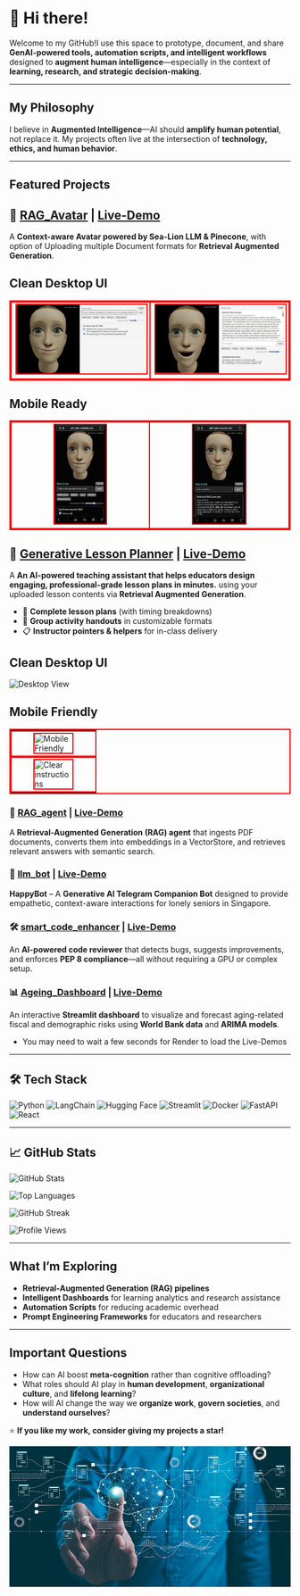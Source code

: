 # 👋 Hi there!

Welcome to my GitHub!I use this space to prototype, document, and share **GenAI-powered tools, automation scripts, and intelligent workflows** designed to **augment human intelligence**—especially in the context of **learning, research, and strategic decision-making**.

---
## My Philosophy

I believe in **Augmented Intelligence**—AI should **amplify human potential**, not replace it. My projects often live at the intersection of **technology, ethics, and human behavior**.

---

## Featured Projects  

## 🧠 [RAG_Avatar](https://github.com/AlvesMH/Ask-Mark-RAG-Powered-AVATAR-)  |  [Live-Demo](https://ask-mark.onrender.com/)
A **Context-aware Avatar powered by Sea-Lion LLM & Pinecone**, with option of Uploading multiple Document formats for **Retrieval Augmented Generation**.

## Clean Desktop UI
<table style="border:2px solid red; border-collapse:collapse;">
  <tr>
    <td style="border:2px solid red; text-align:center; vertical-align:middle;"><img src="img/img1.jpg" alt="RAG + AVATAR" style="width:100%; border:2px solid red;"></td>
    <td style="border:2px solid red; text-align:center; vertical-align:middle;"><img src="img/img2.jpg" alt="Memory Persitence" style="width:100%; border:2px solid red;"></td>
  
  </tr>
</table>  

## Mobile Ready
<table style="border:2px solid red; border-collapse:collapse;">
  <tr>
    <td style="border:2px solid red; text-align:center; vertical-align:middle;"><img src="img/img_m1.jpg" alt="Mobile Friendly" style="width:40%; border:2px solid red;"></td>
    <td style="border:2px solid red; text-align:center; vertical-align:middle;"><img src="img/img_m3.jpg" alt="Lightweight + FREE" style="width:40%; border:2px solid red;"></td>
  </tr>
</table>


## 🧠 [Generative Lesson Planner](https://github.com/AlvesMH/Lesson-Planner-App)  |  [Live-Demo](https://lesson-planner-app.onrender.com/)
A **An AI-powered teaching assistant that helps educators design engaging, professional-grade lesson plans in minutes.** using your uploaded lesson contents via **Retrieval Augmented Generation**.

- 📝 **Complete lesson plans** (with timing breakdowns)  
- 👥 **Group activity handouts** in customizable formats  
- 📋 **Instructor pointers & helpers** for in-class delivery 

## Clean Desktop UI
![Desktop View](lp1.jpg)

## Mobile Friendly
<table style="border:2px solid red; border-collapse:collapse;">
  <tr>
    <td style="border:2px solid red; display:flex; justify-content:center; align-items:center;">
      <img src="public/lp4.jpg" alt="Mobile Friendly" style="width:50%; border:2px solid red;">
    </td>
    <td style="border:2px solid red; display:flex; justify-content:center; align-items:center;">
      <img src="public/lp3.jpg" alt="Clear instructions" style="width:50%; border:2px solid red;">
    </td>
  </tr>
</table>


### 🧠 [RAG_agent](https://github.com/alvesmh/RAG_agent)  |  [Live-Demo](https://simple-rag-agent.onrender.com/)
A **Retrieval-Augmented Generation (RAG) agent** that ingests PDF documents, converts them into embeddings in a VectorStore, and retrieves relevant answers with semantic search.  

### 🤖 [llm_bot](https://github.com/alvesmh/llm_bot)   |  [Live-Demo](https://happybotsite.onrender.com/)
**HappyBot** – A **Generative AI Telegram Companion Bot** designed to provide empathetic, context-aware interactions for lonely seniors in Singapore.  

### 🛠️ [smart_code_enhancer](https://github.com/alvesmh/smart_code_enhancer)   |  [Live-Demo](https://code-enhancer.onrender.com/)
An **AI-powered code reviewer** that detects bugs, suggests improvements, and enforces **PEP 8 compliance**—all without requiring a GPU or complex setup.  

### 📊 [Ageing_Dashboard](https://github.com/alvesmh/Ageing_Dashboard)   |  [Live-Demo](https://ageing-dashboard.onrender.com/)
An interactive **Streamlit dashboard** to visualize and forecast aging-related fiscal and demographic risks using **World Bank data** and **ARIMA models**.  


* You may need to wait a few seconds for Render to load the Live-Demos
---

## 🛠️ Tech Stack  

![Python](https://img.shields.io/badge/Python-3776AB?style=for-the-badge&logo=python&logoColor=white)
![LangChain](https://img.shields.io/badge/LangChain-000000?style=for-the-badge)
![Hugging Face](https://img.shields.io/badge/HuggingFace-FCC624?style=for-the-badge&logo=huggingface&logoColor=black)
![Streamlit](https://img.shields.io/badge/Streamlit-FF4B4B?style=for-the-badge&logo=streamlit&logoColor=white)
![Docker](https://img.shields.io/badge/Docker-2496ED?style=for-the-badge&logo=docker&logoColor=white)
![FastAPI](https://img.shields.io/badge/FastAPI-009688?style=for-the-badge&logo=fastapi&logoColor=white)
![React](https://img.shields.io/badge/React-61DAFB?style=for-the-badge&logo=react&logoColor=white)


---

## 📈 GitHub Stats  

![GitHub Stats](https://github-readme-stats.vercel.app/api?username=alvesmh&show_icons=true&theme=radical)  

![Top Languages](https://github-readme-stats.vercel.app/api/top-langs/?username=alvesmh&layout=compact&theme=radical)  

![GitHub Streak](https://github-readme-streak-stats.herokuapp.com/?user=alvesmh&theme=radical)  

![Profile Views](https://komarev.com/ghpvc/?username=alvesmh&style=flat-square&color=blue)

---

## What I’m Exploring  

- **Retrieval-Augmented Generation (RAG) pipelines**
- **Intelligent Dashboards** for learning analytics and research assistance
- **Automation Scripts** for reducing academic overhead
- **Prompt Engineering Frameworks** for educators and researchers


---

## Important Questions
- How can AI boost **meta-cognition** rather than cognitive offloading?
- What roles should AI play in **human development**, **organizational culture**, and **lifelong learning**?
- How will AI change the way we **organize work**, **govern societies**, and **understand ourselves**?


⭐ **If you like my work, consider giving my projects a star!**  

![image](rag-generative-ai.jpg)

